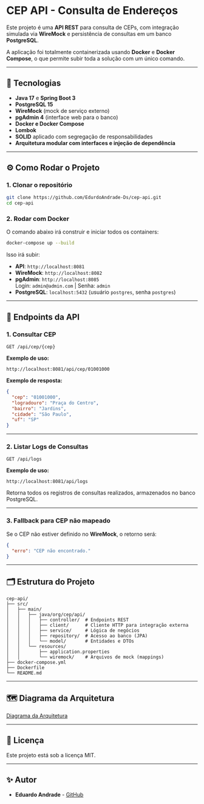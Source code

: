 
# CEP API - Consulta de Endereços

Este projeto é uma **API REST** para consulta de CEPs, com integração simulada via **WireMock** e persistência de consultas em um banco **PostgreSQL**.

A aplicação foi totalmente containerizada usando **Docker** e **Docker Compose**, o que permite subir toda a solução com um único comando.

---

## 🚀 Tecnologias

- **Java 17** e **Spring Boot 3**
- **PostgreSQL 15**
- **WireMock** (mock de serviço externo)
- **pgAdmin 4** (interface web para o banco)
- **Docker e Docker Compose**
- **Lombok**
- **SOLID** aplicado com segregação de responsabilidades
- **Arquitetura modular com interfaces e injeção de dependência**

---

## ⚙️ Como Rodar o Projeto

### **1. Clonar o repositório**
```bash
git clone https://github.com/EdurdoAndrade-Ds/cep-api.git
cd cep-api
```

### **2. Rodar com Docker**
O comando abaixo irá construir e iniciar todos os containers:
```bash
docker-compose up --build
```

Isso irá subir:
- **API**: `http://localhost:8081`
- **WireMock**: `http://localhost:8082`
- **pgAdmin**: `http://localhost:8085`  
  Login: `admin@admin.com` | Senha: `admin`
- **PostgreSQL**: `localhost:5432` (usuário `postgres`, senha `postgres`)

---

## 🔗 Endpoints da API

### **1. Consultar CEP**
```http
GET /api/cep/{cep}
```
**Exemplo de uso:**
```
http://localhost:8081/api/cep/01001000
```
**Exemplo de resposta:**
```json
{
  "cep": "01001000",
  "logradouro": "Praça do Centro",
  "bairro": "Jardins",
  "cidade": "São Paulo",
  "uf": "SP"
}
```

---

### **2. Listar Logs de Consultas**
```http
GET /api/logs
```
**Exemplo de uso:**
```
http://localhost:8081/api/logs
```
Retorna todos os registros de consultas realizados, armazenados no banco PostgreSQL.

---

### **3. Fallback para CEP não mapeado**
Se o CEP não estiver definido no **WireMock**, o retorno será:
```json
{
  "erro": "CEP não encontrado."
}
```

---

## 🗂️ Estrutura do Projeto
```text
cep-api/
├── src/
│   ├── main/
│   │   ├── java/org/cep/api/
│   │   │   ├── controller/  # Endpoints REST
│   │   │   ├── client/      # Cliente HTTP para integração externa
│   │   │   ├── service/     # Lógica de negócios
│   │   │   ├── repository/  # Acesso ao banco (JPA)
│   │   │   └── model/       # Entidades e DTOs
│   │   └── resources/
│   │       ├── application.properties
│   │       └── wiremock/    # Arquivos de mock (mappings)
├── docker-compose.yml
├── Dockerfile
└── README.md
```
---

## 🗺️ Diagrama da Arquitetura

[Diagrama da Arquitetura](https://drive.google.com/file/d/1SBwNOkwtd3XA5psX7etLL2CJfDB7gk3E/view?usp=drive_link)


---

## 📜 Licença

Este projeto está sob a licença MIT.

---

## ✨ Autor
- **Eduardo Andrade** - [GitHub](https://github.com/EdurdoAndrade-Ds)

